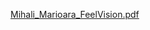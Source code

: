 [Mihali_Marioara_FeelVision.pdf](https://github.com/user-attachments/files/20160383/Mihali_Marioara_FeelVision.pdf)
